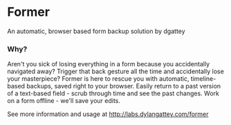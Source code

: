 # Former
An automatic, browser based form backup solution by dgattey

### Why?
Aren't you sick of losing everything in a form because you accidentally navigated away? Trigger that back gesture all the time and accidentally lose your masterpiece? Former is here to rescue you with automatic, timeline-based backups, saved right to your browser. Easily return to a past version of a text-based field - scrub through time and see the past changes. Work on a form offline - we'll save your edits.

See more information and usage at http://labs.dylangattey.com/former
